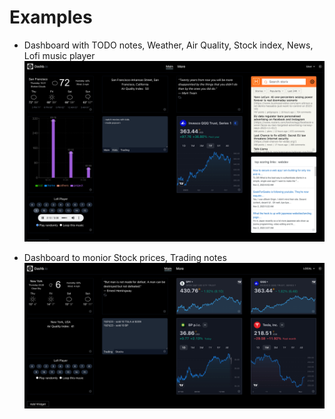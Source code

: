 # Examples

- Dashboard with TODO notes, Weather, Air Quality, Stock index, News, Lofi music player
  <img src="dashb-example-01.png">

- Dashboard to monior Stock prices, Trading notes
  <img src="dashb-example-02.png">
